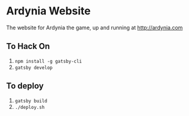 # Ardynia Website
The website for Ardynia the game, up and running at http://ardynia.com

## To Hack On

1. `npm install -g gatsby-cli`
2. `gatsby develop`

## To deploy

1. `gatsby build`
2. `./deploy.sh`

